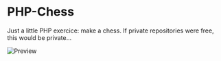 PHP-Chess
=========

Just a little PHP exercice: make a chess. If private repositories were free, this would be private...

![Preview](https://dl.dropboxusercontent.com/u/63123790/PHP-Chess/php-chess.jpg)
